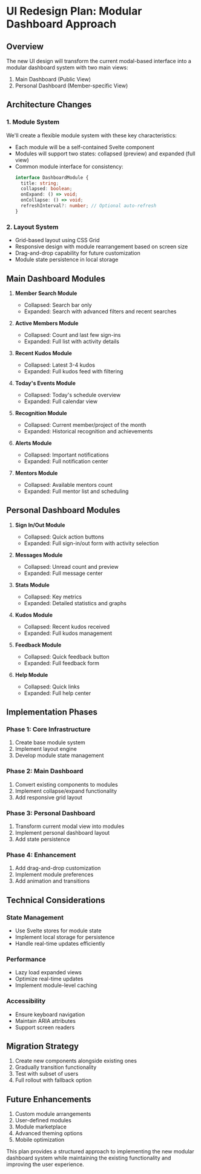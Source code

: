 # UI Redesign Plan: Modular Dashboard Approach

## Overview

The new UI design will transform the current modal-based interface into a modular dashboard system with two main views:

1. Main Dashboard (Public View)
2. Personal Dashboard (Member-specific View)

## Architecture Changes

### 1. Module System

We'll create a flexible module system with these key characteristics:

- Each module will be a self-contained Svelte component
- Modules will support two states: collapsed (preview) and expanded (full view)
- Common module interface for consistency:
  ```typescript
  interface DashboardModule {
    title: string;
    collapsed: boolean;
    onExpand: () => void;
    onCollapse: () => void;
    refreshInterval?: number; // Optional auto-refresh
  }
  ```

### 2. Layout System

- Grid-based layout using CSS Grid
- Responsive design with module rearrangement based on screen size
- Drag-and-drop capability for future customization
- Module state persistence in local storage

## Main Dashboard Modules

1. **Member Search Module**

   - Collapsed: Search bar only
   - Expanded: Search with advanced filters and recent searches

2. **Active Members Module**

   - Collapsed: Count and last few sign-ins
   - Expanded: Full list with activity details

3. **Recent Kudos Module**

   - Collapsed: Latest 3-4 kudos
   - Expanded: Full kudos feed with filtering

4. **Today's Events Module**

   - Collapsed: Today's schedule overview
   - Expanded: Full calendar view

5. **Recognition Module**

   - Collapsed: Current member/project of the month
   - Expanded: Historical recognition and achievements

6. **Alerts Module**

   - Collapsed: Important notifications
   - Expanded: Full notification center

7. **Mentors Module**
   - Collapsed: Available mentors count
   - Expanded: Full mentor list and scheduling

## Personal Dashboard Modules

1. **Sign In/Out Module**

   - Collapsed: Quick action buttons
   - Expanded: Full sign-in/out form with activity selection

2. **Messages Module**

   - Collapsed: Unread count and preview
   - Expanded: Full message center

3. **Stats Module**

   - Collapsed: Key metrics
   - Expanded: Detailed statistics and graphs

4. **Kudos Module**

   - Collapsed: Recent kudos received
   - Expanded: Full kudos management

5. **Feedback Module**

   - Collapsed: Quick feedback button
   - Expanded: Full feedback form

6. **Help Module**
   - Collapsed: Quick links
   - Expanded: Full help center

## Implementation Phases

### Phase 1: Core Infrastructure

1. Create base module system
2. Implement layout engine
3. Develop module state management

### Phase 2: Main Dashboard

1. Convert existing components to modules
2. Implement collapse/expand functionality
3. Add responsive grid layout

### Phase 3: Personal Dashboard

1. Transform current modal view into modules
2. Implement personal dashboard layout
3. Add state persistence

### Phase 4: Enhancement

1. Add drag-and-drop customization
2. Implement module preferences
3. Add animation and transitions

## Technical Considerations

### State Management

- Use Svelte stores for module state
- Implement local storage for persistence
- Handle real-time updates efficiently

### Performance

- Lazy load expanded views
- Optimize real-time updates
- Implement module-level caching

### Accessibility

- Ensure keyboard navigation
- Maintain ARIA attributes
- Support screen readers

## Migration Strategy

1. Create new components alongside existing ones
2. Gradually transition functionality
3. Test with subset of users
4. Full rollout with fallback option

## Future Enhancements

1. Custom module arrangements
2. User-defined modules
3. Module marketplace
4. Advanced theming options
5. Mobile optimization

This plan provides a structured approach to implementing the new modular dashboard system while maintaining the existing functionality and improving the user experience.
